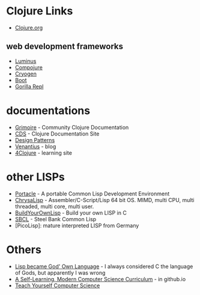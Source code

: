 # Clojure Links

* [Clojure.org](http://clojure.org)

## web development frameworks
* [Luminus]
* [Compojure]
* [Cryogen]
* [Boot]
* [Gorilla Repl]

[Luminus]: http://www.luminusweb.net
[Compojure]: https://github.com/weavejester/compojure
[Cryogen]: http://cryogenweb.org
[Boot]: https://github.com/boot-clj/boot
[Gorilla Repl]: http://gorilla-repl.org/start.html

# documentations
* [Grimoire] - Community Clojure Documentation
* [CDS] - Clojure Documentation Site
* [Design Patterns]
* [Venantius] - blog
* [4Clojure] - learning site

[Design Patterns]: http://mishadoff.com/blog/clojure-design-patterns
[CDS]: http://clojure-doc.org/
[Grimoire]: https://www.conj.io
[Venantius]: http://blog.venanti.us/clojure-vim/
[4Clojure]: http://www.4clojure.com/

# other LISPs
* [Portacle] - A portable Common Lisp Development Environment
* [ChrysaLisp] - Assembler/C-Script/Lisp 64 bit OS. MIMD, multi CPU, multi threaded, multi core, multi user.
* [BuildYourOwnLisp] - Build your own LISP in C
* [SBCL] - Steel Bank Common Lisp
* [PicoLisp]: mature interpreted LISP from Germany

[Portacle]: https://portacle.github.io
[ChrysaLisp]: https://github.com/vygr/ChrysaLisp
[BuildYourOwnLisp]: http://buildyourownlisp.com
[SBCL]: http://sbcl.org

# Others

* [Lisp became God' Own Language] - I always considered C the language of Gods, but apparently I was wrong
* [A Self-Learning, Modern Computer Science Curriculum] - in github.io
* [Teach Yourself Computer Science]

[Lisp became God' Own Language]: https://twobithistory.org/2018/10/14/lisp.html
[A Self-Learning, Modern Computer Science Curriculum]: https://functionalcs.github.io/curriculum/
[Teach Yourself Computer Science]: https://teachyourselfcs.com

